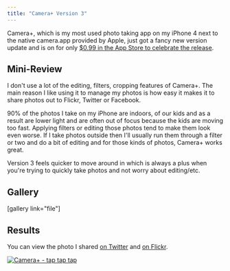 ```yaml
---
title: "Camera+ Version 3"
---
```

<p>Camera+, which is my most used photo taking app on my iPhone 4 next to the native camera.app provided by Apple, just got a fancy new version update and is on for only <a href="http://click.linksynergy.com/fs-bin/stat?id=6PFrOqNV4B8&offerid=146261&type=3&subid=0&tmpid=1826&RD_PARM1=http%253A%252F%252Fitunes.apple.com%252Fca%252Fapp%252Fcamera%252B%252Fid329670577%253Fmt%253D8%2526uo%253D4%2526partnerId%253D30" target="itunes_store">$0.99 in the App Store to celebrate the release</a>.</p>
<h2>Mini-Review</h2>
<p>I don't use a lot of the editing, filters, cropping features of Camera+. The main reason I like using it to manage my photos is how easy it makes it to share photos out to Flickr, Twitter or Facebook.</p>
<p>90% of the photos I take on my iPhone are indoors, of our kids and as a result are lower light and are often out of focus because the kids are moving too fast. Applying filters or editing those photos tend to make them look even worse. If I take photos outside then I'll usually run them through a filter or two and do a bit of editing and for those kinds of photos, Camera+ works great.</p>
<p>Version 3 feels quicker to move around in which is always a plus when you're trying to quickly take photos and not worry about editing/etc.</p>
<h2>Gallery</h2>
<p>[gallery link="file"]</p>
<h2>Results</h2>
<p>You can view the photo I shared <a href="https://twitter.com/#!/ichris/status/179970195023077376">on Twitter</a> and <a href="http://www.flickr.com/photos/lemon/6836247712/">on Flickr</a>.</p>
<p><a href="http://click.linksynergy.com/fs-bin/stat?id=6PFrOqNV4B8&offerid=146261&type=3&subid=0&tmpid=1826&RD_PARM1=http%253A%252F%252Fitunes.apple.com%252Fca%252Fapp%252Fcamera%252B%252Fid329670577%253Fmt%253D8%2526uo%253D4%2526partnerId%253D30" target="itunes_store"><img src="http://r.mzstatic.com/images/web/linkmaker/badge_appstore-lrg.gif" alt="Camera+ - tap tap tap" style="border: 0;"/></a></p>
